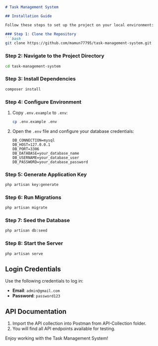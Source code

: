 ```markdown
# Task Management System

## Installation Guide

Follow these steps to set up the project on your local environment:

### Step 1: Clone the Repository
```bash
git clone https://github.com/mamun77795/task-management-system.git
```

### Step 2: Navigate to the Project Directory
```bash
cd task-management-system
```

### Step 3: Install Dependencies
```bash
composer install
```

### Step 4: Configure Environment
1. Copy `.env.example` to `.env`:
   ```bash
   cp .env.example .env
   ```
2. Open the `.env` file and configure your database credentials:
   ```
   DB_CONNECTION=mysql
   DB_HOST=127.0.0.1
   DB_PORT=3306
   DB_DATABASE=your_database_name
   DB_USERNAME=your_database_user
   DB_PASSWORD=your_database_password
   ```

### Step 5: Generate Application Key
```bash
php artisan key:generate
```

### Step 6: Run Migrations
```bash
php artisan migrate
```

### Step 7: Seed the Database
```bash
php artisan db:seed
```

### Step 8: Start the Server
```bash
php artisan serve
```

## Login Credentials
Use the following credentials to log in:

- **Email**: `admin@gmail.com`
- **Password**: `password123`

## API Documentation
1. Import the API collection into Postman from API-Collection folder.
2. You will find all API endpoints available for testing.

Enjoy working with the Task Management System!
```